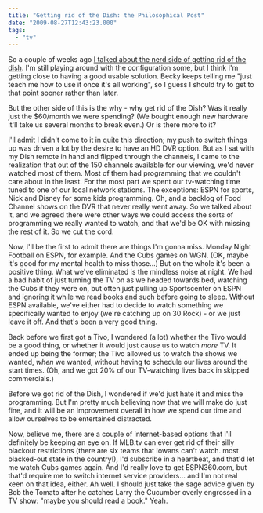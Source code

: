 ```yaml
---
title: "Getting rid of the Dish: the Philosophical Post"
date: "2009-08-27T12:43:23.000"
tags: 
  - "tv"
---
```


So a couple of weeks ago [I talked about the nerd side of getting rid of the dish](http://chrishubbs.com/2009/08/14/getting-rid-of-the-dish-the-nerd-post/). I'm still playing around with the configuration some, but I think I'm getting close to having a good usable solution. Becky keeps telling me "just teach me how to use it once it's all working", so I guess I should try to get to that point sooner rather than later.

But the other side of this is the why - why get rid of the Dish? Was it really just the $60/month we were spending? (We bought enough new hardware it'll take us several months to break even.) Or is there more to it?

I'll admit I didn't come to it in quite this direction; my push to switch things up was driven a lot by the desire to have an HD DVR option. But as I sat with my Dish remote in hand and flipped through the channels, I came to the realization that out of the 150 channels available for our viewing, we'd never watched most of them. Most of them had programming that we couldn't care about in the least. For the most part we spent our tv-watching time tuned to one of our local network stations. The exceptions: ESPN for sports, Nick and Disney for some kids programming. Oh, and a backlog of Food Channel shows on the DVR that never really went away. So we talked about it, and we agreed there were other ways we could access the sorts of programming we really wanted to watch, and that we'd be OK with missing the rest of it. So we cut the cord.

Now, I'll be the first to admit there are things I'm gonna miss. Monday Night Football on ESPN, for example. And the Cubs games on WGN. (OK, maybe it's good for my mental health to miss those...) But on the whole it's been a positive thing. What we've eliminated is the mindless noise at night. We had a bad habit of just turning the TV on as we headed towards bed, watching the Cubs if they were on, but often just pulling up Sportscenter on ESPN and ignoring it while we read books and such before going to sleep. Without ESPN available, we've either had to decide to watch something we specifically wanted to enjoy (we're catching up on 30 Rock) - or we just leave it off. And that's been a very good thing.

Back before we first got a Tivo, I wondered (a lot) whether the Tivo would be a good thing, or whether it would just cause us to watch _more_ TV. It ended up being the former; the Tivo allowed us to watch the shows we wanted, _when_ we wanted, without having to schedule our lives around the start times. (Oh, and we got 20% of our TV-watching lives back in skipped commercials.)

Before we got rid of the Dish, I wondered if we'd just hate it and miss the programming. But I'm pretty much believing now that we will make do just fine, and it will be an improvement overall in how we spend our time and allow ourselves to be entertained distracted.

Now, believe me, there are a couple of internet-based options that I'll definitely be keeping an eye on. If MLB.tv can ever get rid of their silly blackout restrictions (there are six teams that Iowans can't watch. most blacked-out state in the country!), I'd subscribe in a heartbeat, and that'd let me watch Cubs games again. And I'd really love to get ESPN360.com, but that'd require me to switch internet service providers... and I'm not real keen on that idea, either. Ah well. I should just take the sage advice given by Bob the Tomato after he catches Larry the Cucumber overly engrossed in a TV show: "maybe you should read a book." Yeah.
